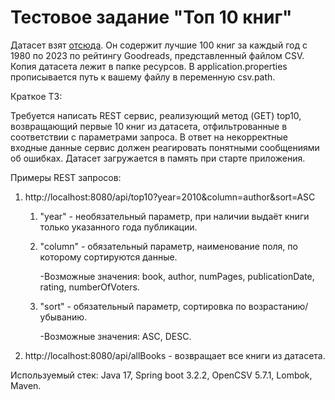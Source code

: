 # Тестовое задание "Топ 10 книг"

Датасет взят [отсюда](https://www.kaggle.com/datasets/cristaliss/ultimate-book-collection-top-100-books-up-to-2023?resource=download). 
Он содержит лучшие 100 книг за каждый год с 1980 по 2023 по рейтингу Goodreads, представленный файлом CSV.
Копия датасета лежит в папке ресурсов. В application.properties прописывается путь к вашему файлу в переменную csv.path.

Краткое ТЗ:

Требуется написать REST сервис, реализующий метод (GET) top10, возвращающий первые 10 книг из датасета,
отфильтрованные в соответствии с параметрами запроса. 
В ответ на некорректные входные данные сервис должен реагировать понятными сообщениями об ошибках.
Датасет загружается в память при старте приложения.

Примеры REST запросов:
  1.  http://localhost:8080/api/top10?year=2010&column=author&sort=ASC
        1. "year" - необязательный параметр, при наличии выдаёт книги только указанного года публикации.
        2. "column" - обязательный параметр, наименование поля, по которому сортируются данные.
           
            -Возможные значения: book, author, numPages, publicationDate, rating, numberOfVoters.
        3. "sort" - обязательный параметр, сортировка по возрастанию/убыванию.
           
            -Возможные значения: ASC, DESC.

  2.  http://localhost:8080/api/allBooks - возвращает все книги из датасета.

Используемый стек:
Java 17, Spring boot 3.2.2, OpenCSV 5.7.1, Lombok, Maven.
